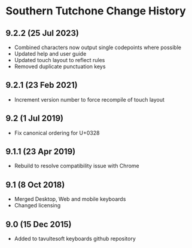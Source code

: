 Southern Tutchone Change History
============================
9.2.2 (25 Jul 2023)
---------------
* Combined characters now output single codepoints where possible
* Updated help and user guide
* Updated touch layout to reflect rules
* Removed duplicate punctuation keys

9.2.1 (23 Feb 2021)
----------------
* Increment version number to force recompile of touch layout

9.2 (1 Jul 2019)
----------------
* Fix canonical ordering for U+0328

9.1.1 (23 Apr 2019)
-------------------
* Rebuild to resolve compatibility issue with Chrome

9.1 (8 Oct 2018)
-----------------
* Merged Desktop, Web and mobile keyboards
* Changed licensing

9.0 (15 Dec 2015)
-----------------

* Added to tavultesoft keyboards github repository
